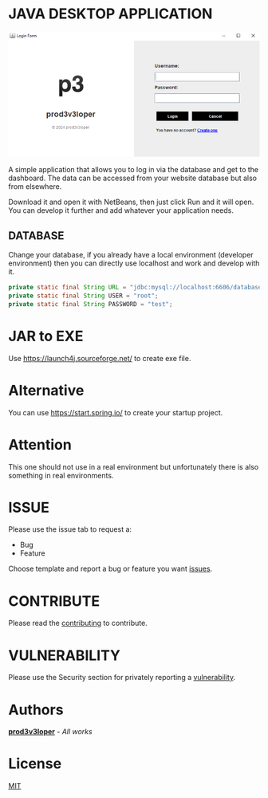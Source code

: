 # JAVA DESKTOP APPLICATION

![APP](https://raw.githubusercontent.com/prod3v3loper/java-desktop-website-app/main/src/main/resources/images/p3-app.PNG?token=GHSAT0AAAAAACSRTP633NYHX44TT5I32DZ2ZSMJNPQ "Application")

A simple application that allows you to log in via the database and get to the dashboard. The data can be accessed from your website database but also from elsewhere.

Download it and open it with NetBeans, then just click Run and it will open. You can develop it further and add whatever your application needs.

## DATABASE

Change your database, if you already have a local environment (developer environment) then you can directly use localhost and work and develop with it.

```java
private static final String URL = "jdbc:mysql://localhost:6606/databasename";
private static final String USER = "root";
private static final String PASSWORD = "test";
```

# JAR to EXE

Use https://launch4j.sourceforge.net/ to create exe file.

# Alternative

You can use https://start.spring.io/ to create your startup project.

# Attention

This one should not use in a real environment but unfortunately there is also something in real environments.

# ISSUE

Please use the issue tab to request a:

* Bug
* Feature

Choose template and report a bug or feature you want [issues](https://github.com/prod3v3loper/java-desktop-website-app/issues).

# CONTRIBUTE

Please read the [contributing](https://github.com/prod3v3loper/java-desktop-website-app/blob/master/.github/CONTRIBUTING.md) to contribute.

# VULNERABILITY

Please use the Security section for privately reporting a [vulnerability](https://github.com/prod3v3loper/java-desktop-website-app/security).

# Authors

**[prod3v3loper](https://www.prod3v3loper.com)** - _All works_

# License

[MIT](https://github.com/prod3v3loper/java-desktop-website-app/blob/master/LICENSE)
